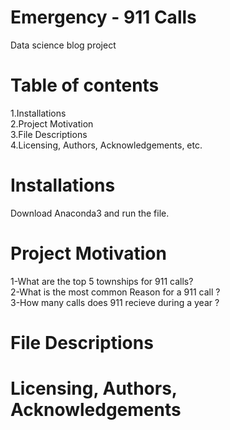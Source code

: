 # Emergency - 911 Calls
Data science blog project

# Table of contents
1.Installations<br>
2.Project Motivation<br>
3.File Descriptions<br>
4.Licensing, Authors, Acknowledgements, etc.

# Installations
Download Anaconda3 and run the file.

# Project Motivation
1-What are the top 5 townships  for 911 calls?<br>
2-What is the most common Reason for a 911 call ?<br>
3-How many calls does 911 recieve during a year ?<br>
# File Descriptions


# Licensing, Authors, Acknowledgements
